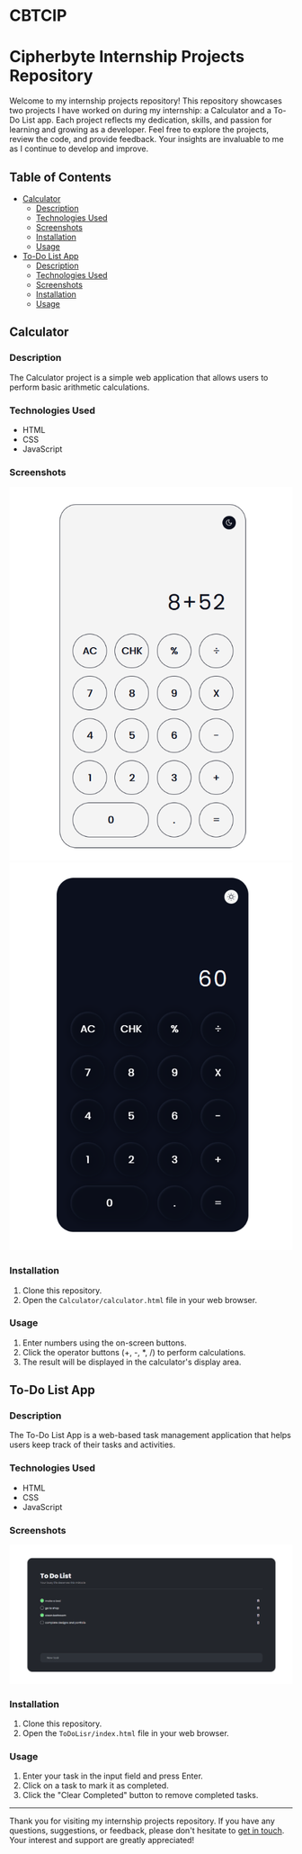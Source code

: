 # CBTCIP

# Cipherbyte Internship Projects Repository

Welcome to my internship projects repository! This repository showcases two projects I have worked on during my internship: a Calculator and a To-Do List app. Each project reflects my dedication, skills, and passion for learning and growing as a developer. Feel free to explore the projects, review the code, and provide feedback. Your insights are invaluable to me as I continue to develop and improve.

## Table of Contents

- [Calculator](#calculator)
  - [Description](#description)
  - [Technologies Used](#technologies-used)
  - [Screenshots](#screenshots)
  - [Installation](#installation)
  - [Usage](#usage)
- [To-Do List App](#to-do-list-app)
  - [Description](#description-1)
  - [Technologies Used](#technologies-used-1)
  - [Screenshots](#screenshots-1)
  - [Installation](#installation-1)
  - [Usage](#usage-1)

## Calculator

### Description

The Calculator project is a simple web application that allows users to perform basic arithmetic calculations.

### Technologies Used

- HTML
- CSS
- JavaScript

### Screenshots

![Calculator Screenshot](Calculator/calc-github-img-1.png)
![Calculator Screenshot](Calculator/calc-github-img-2.png)

### Installation

1. Clone this repository.
2. Open the `Calculator/calculator.html` file in your web browser.

### Usage

1. Enter numbers using the on-screen buttons.
2. Click the operator buttons (+, -, *, /) to perform calculations.
3. The result will be displayed in the calculator's display area.

## To-Do List App

### Description

The To-Do List App is a web-based task management application that helps users keep track of their tasks and activities.

### Technologies Used

- HTML
- CSS
- JavaScript

### Screenshots

![To-Do List App Screenshot](ToDoList/todo-github-img.png)

### Installation

1. Clone this repository.
2. Open the `ToDoLisr/index.html` file in your web browser.

### Usage

1. Enter your task in the input field and press Enter.
2. Click on a task to mark it as completed.
3. Click the "Clear Completed" button to remove completed tasks.

---

Thank you for visiting my internship projects repository. If you have any questions, suggestions, or feedback, please don't hesitate to [get in touch](makadiasahil9846@gmail.com). Your interest and support are greatly appreciated!
